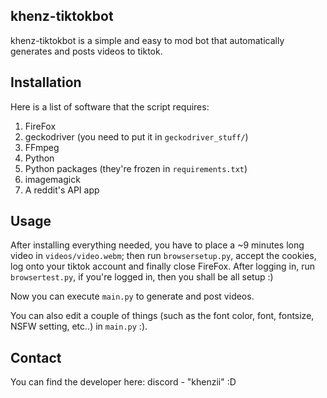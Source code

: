 ## khenz-tiktokbot

khenz-tiktokbot is a simple and easy to mod bot that automatically generates and posts videos to tiktok.

## Installation

Here is a list of software that the script requires:
1. FireFox
2. geckodriver (you need to put it in `geckodriver_stuff/`)
3. FFmpeg
4. Python
5. Python packages (they're frozen in `requirements.txt`)
6. imagemagick
7. A reddit's API app

## Usage

After installing everything needed, you have to place a ~9 minutes long video in `videos/video.webm`; then run `browsersetup.py`, accept the cookies, log onto your tiktok account and finally close FireFox. After logging in, run `browsertest.py`, if you're logged in, then you shall be all setup :)

Now you can execute `main.py` to generate and post videos.

You can also edit a couple of things (such as the font color, font, fontsize, NSFW setting, etc..) in `main.py` :).

## Contact

You can find the developer here: discord - "khenzii" :D


